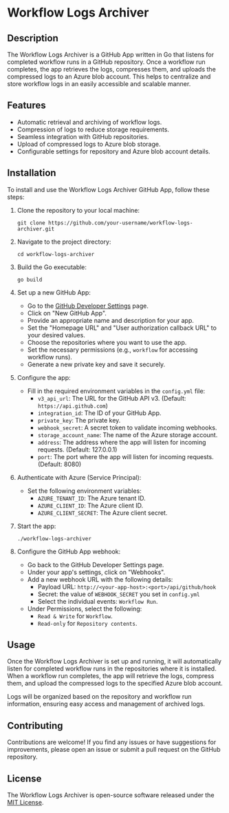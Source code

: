 # Workflow Logs Archiver

## Description
The Workflow Logs Archiver is a GitHub App written in Go that listens for completed workflow runs in a GitHub repository. Once a workflow run completes, the app retrieves the logs, compresses them, and uploads the compressed logs to an Azure blob account. This helps to centralize and store workflow logs in an easily accessible and scalable manner.

## Features
- Automatic retrieval and archiving of workflow logs.
- Compression of logs to reduce storage requirements.
- Seamless integration with GitHub repositories.
- Upload of compressed logs to Azure blob storage.
- Configurable settings for repository and Azure blob account details.

## Installation

To install and use the Workflow Logs Archiver GitHub App, follow these steps:

1. Clone the repository to your local machine:
   ```
   git clone https://github.com/your-username/workflow-logs-archiver.git
   ```

2. Navigate to the project directory:
   ```
   cd workflow-logs-archiver
   ```

3. Build the Go executable:
   ```
   go build
   ```

4. Set up a new GitHub App:
   - Go to the [GitHub Developer Settings](https://github.com/settings/apps) page.
   - Click on "New GitHub App".
   - Provide an appropriate name and description for your app.
   - Set the "Homepage URL" and "User authorization callback URL" to your desired values.
   - Choose the repositories where you want to use the app.
   - Set the necessary permissions (e.g., `workflow` for accessing workflow runs).
   - Generate a new private key and save it securely.

5. Configure the app:
   - Fill in the required environment variables in the `config.yml` file:
     - `v3_api_url`: The URL for the GitHub API v3. (Default: `https://api.github.com`) 
     - `integration_id`: The ID of your GitHub App.
     - `private_key`: The private key.
     - `webhook_secret`: A secret token to validate incoming webhooks.
     - `storage_account_name`: The name of the Azure storage account.
     - `address`: The address where the app will listen for incoming requests. (Default: 127.0.0.1)
     - `port`: The port where the app will listen for incoming requests. (Default: 8080)

6. Authenticate with Azure (Service Principal):
   - Set the following environment variables:
     - `AZURE_TENANT_ID`: The Azure tenant ID.
     - `AZURE_CLIENT_ID`: The Azure client ID.
     - `AZURE_CLIENT_SECRET`: The Azure client secret.

7. Start the app:
   ```
   ./workflow-logs-archiver
   ```

8. Configure the GitHub App webhook:
   - Go back to the GitHub Developer Settings page.
   - Under your app's settings, click on "Webhooks".
   - Add a new webhook URL with the following details:
     - Payload URL: `http://<your-app-host>:<port>/api/github/hook`
     - Secret: the value of `WEBHOOK_SECRET` you set in `config.yml`
     - Select the individual events: `Workflow Run`.
   - Under Permissions, select the following:
     - `Read & Write` for `Workflow`.
     - `Read-only` for `Repository contents`.

## Usage

Once the Workflow Logs Archiver is set up and running, it will automatically listen for completed workflow runs in the repositories where it is installed. When a workflow run completes, the app will retrieve the logs, compress them, and upload the compressed logs to the specified Azure blob account.

Logs will be organized based on the repository and workflow run information, ensuring easy access and management of archived logs.

## Contributing

Contributions are welcome! If you find any issues or have suggestions for improvements, please open an issue or submit a pull request on the GitHub repository.

## License

The Workflow Logs Archiver is open-source software released under the [MIT License](LICENSE).
